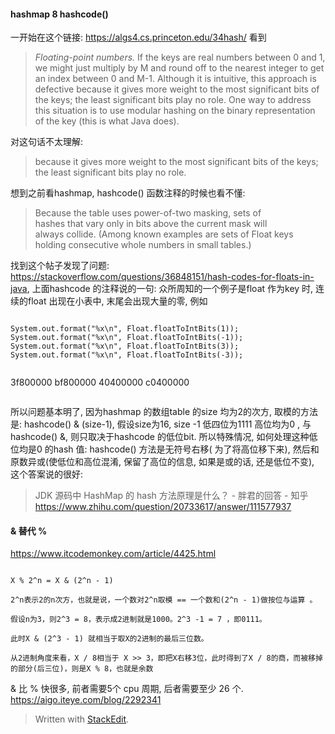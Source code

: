
#### hashmap 8 hashcode()
一开始在这个链接: https://algs4.cs.princeton.edu/34hash/
看到
> _Floating-point numbers._ If the keys are real numbers between 0 and 1, we might just multiply by M and round off to the nearest integer to get an index between 0 and M-1. Although it is intuitive, this approach is defective because it gives more weight to the most significant bits of the keys; the least significant bits play no role. One way to address this situation is to use modular hashing on the binary representation of the key (this is what Java does).

对这句话不太理解:  
>because it gives more weight to the most significant bits of the keys; the least significant bits play no role.

想到之前看hashmap, hashcode() 函数注释的时候也看不懂: 
> Because the table uses power-of-two masking, sets of  
 hashes that vary only in bits above the current mask will  
 always collide. (Among known examples are sets of Float keys  
 holding consecutive whole numbers in small tables.)
 
 找到这个帖子发现了问题: https://stackoverflow.com/questions/36848151/hash-codes-for-floats-in-java, 上面hashcode 的注释说的一句: 众所周知的一个例子是float 作为key 时, 连续的float 出现在小表中, 末尾会出现大量的零, 
 例如
 ```

System.out.format("%x\n", Float.floatToIntBits(1));
System.out.format("%x\n", Float.floatToIntBits(-1));
System.out.format("%x\n", Float.floatToIntBits(3));
System.out.format("%x\n", Float.floatToIntBits(-3));


```
3f800000
bf800000
40400000
c0400000
```
 ```
所以问题基本明了, 因为hashmap 的数组table 的size 均为2的次方, 取模的方法是: hashcode() & (size-1), 假设size为16, size -1 低四位为1111 高位均为0 , 与hashcode() &, 则只取决于hashcode 的低位bit. 
所以特殊情况, 如何处理这种低位均是0 的hash 值: 
hashcode() 方法是无符号右移( 为了将高位移下来), 然后和原数异或(使低位和高位混淆, 保留了高位的信息,  如果是或的话, 还是低位不变), 
这个答案说的很好:
>JDK 源码中 HashMap 的 hash 方法原理是什么？ - 胖君的回答 - 知乎 https://www.zhihu.com/question/20733617/answer/111577937

#### & 替代 %
https://www.itcodemonkey.com/article/4425.html
```
  
X % 2^n = X & (2^n - 1)

2^n表示2的n次方，也就是说，一个数对2^n取模 == 一个数和(2^n - 1)做按位与运算 。

假设n为3，则2^3 = 8，表示成2进制就是1000。2^3 -1 = 7 ，即0111。

此时X & (2^3 - 1) 就相当于取X的2进制的最后三位数。

从2进制角度来看，X / 8相当于 X >> 3，即把X右移3位，此时得到了X / 8的商，而被移掉的部分(后三位)，则是X % 8，也就是余数
```

& 比 % 快很多, 前者需要5个 cpu 周期, 后者需要至少 26 个. 
https://aigo.iteye.com/blog/2292341
> Written with [StackEdit](https://stackedit.io/).
<!--stackedit_data:
eyJoaXN0b3J5IjpbMzI1MDUyNjA1LDE2OTI4OTE4Myw1MTk4Nj
cwNjldfQ==
-->